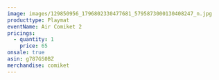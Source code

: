 ```yaml
---
image: images/129850956_1796802330477681_5795873000130408247_n.jpg
producttype: Playmat
eventName: Air Comiket 2
pricings:
  - quantity: 1
    price: 65
onsale: true
asin: g787GS0BZ
merchandise: comiket
---
```

